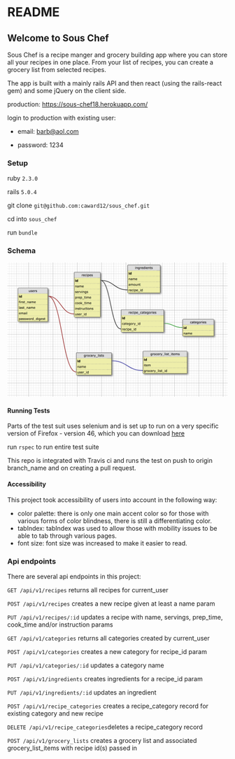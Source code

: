 # README

## Welcome to Sous Chef
Sous Chef is a recipe manger and grocery building app where you can store all your recipes in one place. From your list of recipes, you can create a grocery list from selected recipes.

The app is built with a mainly rails API and then react (using the rails-react gem) and some jQuery on the client side.

production: https://sous-chef18.herokuapp.com/

login to production with existing user:

  - email: barb@aol.com

  - password: 1234

### Setup

ruby `2.3.0`

rails `5.0.4`

git clone `git@github.com:caward12/sous_chef.git`

cd into `sous_chef`

run  `bundle`


### Schema

![schema pic](app/assets/images/sous_chef_schema.png)

#### Running Tests
Parts of the test suit uses selenium and is set up to run on a very specific version of Firefox - version 46, which you can download [here](https://www.softexia.com/windows/web-browsers/firefox-46)

run  `rspec` to run entire test suite

This repo is integrated with Travis ci and runs the test on push to origin branch_name and on creating a pull request.

#### Accessibility
This project took accessibility of users into account in the following way:
- color palette: there is only one main accent color so for those with various forms of color blindness, there is still a differentiating color.
- tabIndex: tabIndex was used to allow those with mobility issues to be able to tab through various pages.
- font size: font size was increased to make it easier to read.


### Api endpoints
There are several api endpoints in this project:

`GET /api/v1/recipes` returns all recipes for current_user

`POST /api/v1/recipes` creates a new recipe given at least a name param

`PUT /api/v1/recipes/:id` updates a recipe with name, servings, prep_time, cook_time and/or instruction params

`GET /api/v1/categories` returns all categories created by current_user

`POST /api/v1/categories` creates a new category for recipe_id param

`PUT /api/v1/categories/:id` updates a category name

`POST /api/v1/ingredients` creates ingredients for a recipe_id param

`PUT /api/v1/ingredients/:id` updates an ingredient

`POST /api/v1/recipe_categories` creates a recipe_category record for existing category and new recipe

`DELETE /api/v1/recipe_categories`deletes a recipe_category record

`POST /api/v1/grocery_lists` creates a grocery list and associated grocery_list_items with recipe id(s) passed in
